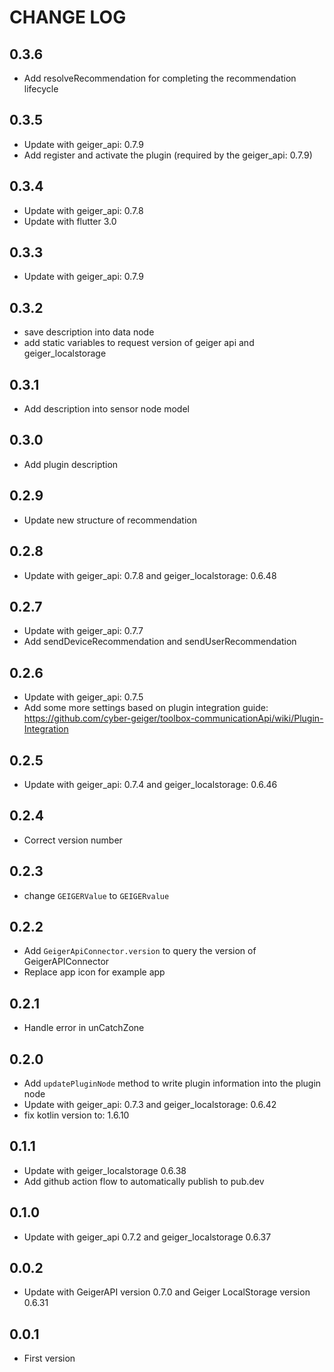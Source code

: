 # CHANGE LOG

## 0.3.6

* Add resolveRecommendation for completing the recommendation lifecycle

## 0.3.5

* Update with geiger_api: 0.7.9
* Add register and activate the plugin (required by the geiger_api: 0.7.9)

## 0.3.4

* Update with geiger_api: 0.7.8
* Update with flutter 3.0

## 0.3.3

* Update with geiger_api: 0.7.9

## 0.3.2

* save description into data node
* add static variables to request version of geiger api and geiger_localstorage

## 0.3.1

* Add description into sensor node model

## 0.3.0

* Add plugin description

## 0.2.9

* Update new structure of recommendation

## 0.2.8

* Update with geiger_api: 0.7.8 and geiger_localstorage: 0.6.48

## 0.2.7

* Update with geiger_api: 0.7.7
* Add sendDeviceRecommendation and sendUserRecommendation

## 0.2.6

* Update with geiger_api: 0.7.5
* Add some more settings based on plugin integration guide: <https://github.com/cyber-geiger/toolbox-communicationApi/wiki/Plugin-Integration>

## 0.2.5

* Update with geiger_api: 0.7.4 and geiger_localstorage: 0.6.46

## 0.2.4

* Correct version number

## 0.2.3

* change `GEIGERValue` to `GEIGERvalue`

## 0.2.2

* Add `GeigerApiConnector.version` to query the version of GeigerAPIConnector
* Replace app icon for example app

## 0.2.1

* Handle error in unCatchZone

## 0.2.0

* Add `updatePluginNode` method to write plugin information into the plugin node
* Update with geiger_api: 0.7.3 and geiger_localstorage: 0.6.42
* fix kotlin version to: 1.6.10

## 0.1.1

* Update with geiger_localstorage 0.6.38
* Add github action flow to automatically publish to pub.dev

## 0.1.0

* Update with geiger_api 0.7.2 and geiger_localstorage 0.6.37

## 0.0.2

* Update with GeigerAPI version 0.7.0 and Geiger LocalStorage version 0.6.31

## 0.0.1

* First version
